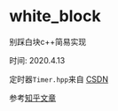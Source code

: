 # white_block
别踩白块c++简易实现

时间: 2020.4.13

定时器`Timer.hpp`来自 [CSDN](https://blog.csdn.net/u012234115/article/details/89857431?depth_1-utm_source=distribute.pc_relevant.none-task-blog-BlogCommendFromBaidu-1&utm_source=distribute.pc_relevant.none-task-blog-BlogCommendFromBaidu-1)

参考[知乎文章](https://zhuanlan.zhihu.com/p/129360855)